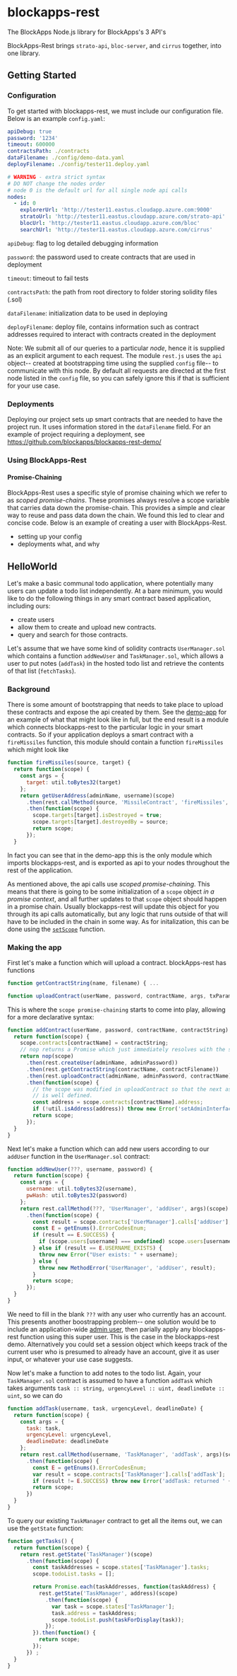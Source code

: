 # blockapps-rest
The BlockApps Node.js library for BlockApps's 3 API's

BlockApps-Rest brings `strato-api`, `bloc-server`, and `cirrus` together, into one
library.

## Getting Started

### Configuration


To get started with blockapps-rest, we must include our configuration file. Below is an example `config.yaml`:
``` yaml
apiDebug: true
password: '1234'
timeout: 600000
contractsPath: ./contracts
dataFilename: ./config/demo-data.yaml
deployFilename: ./config/tester11.deploy.yaml

# WARNING - extra strict syntax
# DO NOT change the nodes order
# node 0 is the default url for all single node api calls
nodes:
  - id: 0
    explorerUrl: 'http://tester11.eastus.cloudapp.azure.com:9000'
    stratoUrl: 'http://tester11.eastus.cloudapp.azure.com/strato-api'
    blocUrl: 'http://tester11.eastus.cloudapp.azure.com/bloc'
    searchUrl: 'http://tester11.eastus.cloudapp.azure.com/cirrus'
```

`apiDebug`: flag to log detailed debugging information

`password`: the password used to create contracts that are used in deployment

`timeout`: timeout to fail tests

`contractsPath`: the path from root directory to folder storing solidity files (.sol)

`dataFilename`: initialization data to be used in deploying

`deployFilename`: deploy file, contains information such as contract addresses required to interact with contracts created in the deployment

Note: We submit all of our queries to a particular _node_, hence it is supplied as an explicit argument to each request. The module `rest.js` uses the `api` object-- created at bootstrapping time using the supplied `config` file-- to communicate with this node. By default all requests are directed at the first node listed in the `config` file, so you can safely ignore this if that is sufficient for your use case.

### Deployments
 
Deploying our project sets up smart contracts that are needed to have the project run. It uses information stored in the `dataFilename` field. For an example of project requiring a deployment, see https://github.com/blockapps/blockapps-rest-demo/

### Using BlockApps-Rest

#### Promise-Chaining
BlockApps-Rest uses a specific style of promise chaining which we refer to as _scoped promise-chains_. These promises always resolve a scope variable that carries data down the promise-chain. This provides a simple and clear way to reuse and pass data down the chain. We found this led to clear and concise code. Below is an example of creating a user with BlockApps-Rest.

- setting up your config
- deployments what, and why

## HelloWorld

Let's make a basic communal todo application, where potentially many users can update a todo list independently. At a bare minimum, you would like to do the following things in any smart contract based application, including ours:

  * create users
  * allow them to create and upload new contracts.
  * query and search for those contracts.

 
Let's assume that we have some kind of solidity contracts `UserManager.sol` which contains a function `addNewUser` and  `TaskManager.sol`, which allows a user to put notes (`addTask`) in the hosted todo list and retrieve the contents of that list (`fetchTasks`).

### Background

There is some amount of bootstrapping that needs to take place to upload these contracts and expose the api created by them. See the [demo-app](https://github.com/blockapps/blockapps-rest-demo/blob/master/lib/demoapp.js) for an example of what that might look like in full, but the end result is a module which connects blockapps-rest to the particular logic in your smart contracts. So if your application deploys a smart contract with a `fireMissiles` function, this module should contain a function `fireMissiles` which might look like

```javascript
function fireMissiles(source, target) {
  return function(scope) {
    const args = {
      target: util.toBytes32(target)
    };
    return getUserAddress(adminName, username)(scope)
      .then(rest.callMethod(source, 'MissileContract', 'fireMissiles', args))
      .then(function(scope) {
        scope.targets[target].isDestroyed = true;
        scope.targets[target].destroyedBy = source;
        return scope;
      });
  }

```

In fact you can see that in the demo-app this is the only module which imports blockapps-rest, and is exported as api to your nodes throughout the rest of the application.

As mentioned above, the api calls use _scoped promise-chaining_. This means that there is going to be some initialization of a `scope` object _in a promise context_, and all further updates to that `scope` object should happen in a promise chain. Usually blockapps-rest will update this object for you through its api calls automatically, but any logic that runs outside of that will have to be included in the chain in some way. As for initalization, this can be done using the [`setScope`](https://github.com/blockapps/blockapps-rest/blob/1e50211677b6224cab74af83f1b392f8990ddfc8/lib/rest.js#L39) function.


### Making the app

First let's make a function which will upload a contract. blockApps-rest has functions

```javascript
function getContractString(name, filename) { ...

function uploadContract(userName, password, contractName, args, txParams, node) { ...
```

This is where the `scope promise-chaining` starts to come into play, allowing for a more declarative syntax:

```javascript
function addContract(userName, password, contractName, contractString) {
  return function(scope) {
    scope.contracts[contractName] = contractString;
    // nop returns a Promise which just immediately resolves with the scope.
    return nop(scope)
      .then(rest.createUser(adminName, adminPassword))
      .then(rest.getContractString(contractName, contractFilename))
      .then(rest.uploadContract(adminName, adminPassword, contractName))
      .then(function(scope) {
        // the scope was modified in uploadContract so that the next assignment
        // is well defined.
        const address = scope.contracts[contractName].address;
        if (!util.isAddress(address)) throw new Error('setAdminInterface: upload failed: address:', address);
        return scope;
      });
  }
}
```

Next let's make a function which can add new users according to our `addUser` function in the `UserManager.sol` contract:

```javascript
function addNewUser(???, username, password) {
  return function(scope) {
    const args = {
      username: util.toBytes32(username),
      pwHash: util.toBytes32(password)
    };
    return rest.callMethod(???, 'UserManager', 'addUser', args)(scope)
      .then(function(scope) {
        const result = scope.contracts['UserManager'].calls['addUser'];
        const E = getEnums().ErrorCodesEnum;
        if (result == E.SUCCESS) {
          if (scope.users[username] === undefined) scope.users[username] = {};
        } else if (result == E.USERNAME_EXISTS) {
          throw new Error("User exists: " + username);
        } else {
          throw new MethodError('UserManager', 'addUser', result);
        }
        return scope;
      });
  }
}
```

We need to fill in the blank `???` with any user who currently has an account. This presents another boostrapping problem-- one solution would be to include an application-wide [admin user](https://github.com/blockapps/blockapps-rest-demo/blob/master/config/tester11.deploy.yaml), then parially apply any blockapps-rest function using this super user. This is the case in the blockapps-rest demo. Alternatively you could set a session object which keeps track of the current user who is presumed to already have an account, give it as user input, or whatever your use case suggests.

Now let's make a function to add notes to the todo list. Again, your `TaskManager.sol` contract is assumed to have a function `addTask` which takes arguments `task :: string, urgencyLevel :: uint, deadlineDate :: uint`, so we can do

```javascript
function addTask(username, task, urgencyLevel, deadlineDate) {
  return function(scope) {
    const args = {
      task: task,
      urgencyLevel: urgencyLevel,
      deadlineDate: deadlineDate
    };
    return rest.callMethod(username, 'TaskManager', 'addTask', args)(scope)
      .then(function(scope) {
        const E = getEnums().ErrorCodesEnum;
        var result = scope.contracts['TaskManager'].calls['addTask'];
        if (result != E.SUCCESS) throw new Error('addTask: returned ' + E[result]);
        return scope;
      })
  }
}
```

To query our existing `TaskManager` contract to get all the items out, we can use the `getState` function:


```javascript
function getTasks() {
  return function(scope) {
    return rest.getState('TaskManager')(scope)
      .then(function(scope) {
        const taskAddresses = scope.states['TaskManager'].tasks;
        scope.todoList.tasks = [];

        return Promise.each(taskAddresses, function(taskAddress) {
          rest.getState('TaskManager', address)(scope)
            .then(function(scope) {
              var task = scope.states['TaskManager'];
              task.address = taskAddress;
              scope.todoList.push(taskForDisplay(task));
            });
        }).then(function() {
          return scope;
        });
      }) ;
  }
}

```
